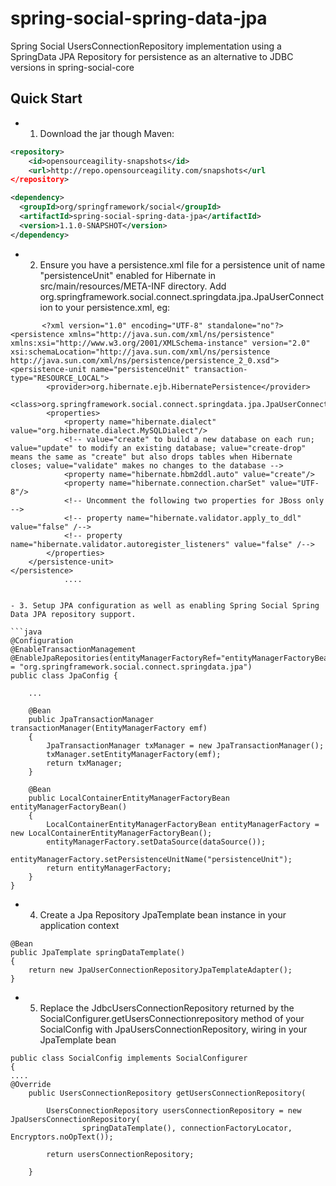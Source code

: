 spring-social-spring-data-jpa
==================================


Spring Social UsersConnectionRepository implementation using a SpringData JPA Repository for persistence as an alternative to JDBC versions in spring-social-core


## Quick Start ##

- 1. Download the jar though Maven:


```xml
<repository>
	<id>opensourceagility-snapshots</id>
	<url>http://repo.opensourceagility.com/snapshots</url
</repository>
```

```xml
<dependency>
  <groupId>org/springframework/social</groupId>
  <artifactId>spring-social-spring-data-jpa</artifactId>
  <version>1.1.0-SNAPSHOT</version>
</dependency>
```

- 2.  Ensure you have a persistence.xml file for a persistence unit of name "persistenceUnit" enabled for Hibernate in src/main/resources/META-INF directory.  Add <class>org.springframework.social.connect.springdata.jpa.JpaUserConnection</class> to your persistence.xml, eg:

```
       <?xml version="1.0" encoding="UTF-8" standalone="no"?>
<persistence xmlns="http://java.sun.com/xml/ns/persistence" xmlns:xsi="http://www.w3.org/2001/XMLSchema-instance" version="2.0" xsi:schemaLocation="http://java.sun.com/xml/ns/persistence http://java.sun.com/xml/ns/persistence/persistence_2_0.xsd">
<persistence-unit name="persistenceUnit" transaction-type="RESOURCE_LOCAL">
        <provider>org.hibernate.ejb.HibernatePersistence</provider>
        <class>org.springframework.social.connect.springdata.jpa.JpaUserConnection</class> 
        <properties>
            <property name="hibernate.dialect" value="org.hibernate.dialect.MySQLDialect"/>
            <!-- value="create" to build a new database on each run; value="update" to modify an existing database; value="create-drop" means the same as "create" but also drops tables when Hibernate closes; value="validate" makes no changes to the database -->
            <property name="hibernate.hbm2ddl.auto" value="create"/>
            <property name="hibernate.connection.charSet" value="UTF-8"/>
            <!-- Uncomment the following two properties for JBoss only -->
            <!-- property name="hibernate.validator.apply_to_ddl" value="false" /-->
            <!-- property name="hibernate.validator.autoregister_listeners" value="false" /-->
        </properties>
    </persistence-unit>
</persistence>
            ....


- 3. Setup JPA configuration as well as enabling Spring Social Spring Data JPA repository support.

```java
@Configuration
@EnableTransactionManagement
@EnableJpaRepositories(entityManagerFactoryRef="entityManagerFactoryBean",basePackages = "org.springframework.social.connect.springdata.jpa")
public class JpaConfig {

	...

	@Bean 
	public JpaTransactionManager transactionManager(EntityManagerFactory emf)
	{
		JpaTransactionManager txManager = new JpaTransactionManager();
		txManager.setEntityManagerFactory(emf);
		return txManager;
	}

	@Bean
	public LocalContainerEntityManagerFactoryBean entityManagerFactoryBean()
	{
		LocalContainerEntityManagerFactoryBean entityManagerFactory = new LocalContainerEntityManagerFactoryBean();
		entityManagerFactory.setDataSource(dataSource());
		entityManagerFactory.setPersistenceUnitName("persistenceUnit");
		return entityManagerFactory;
	}
}
```


- 4. Create a Jpa Repository JpaTemplate bean instance in your application context

```
@Bean
public JpaTemplate springDataTemplate()
{
	return new JpaUserConnectionRepositoryJpaTemplateAdapter();
}
```
- 5. Replace the JdbcUsersConnectionRepository returned by the SocialConfigurer.getUsersConnectionrepository method of your SocialConfig with JpaUsersConnectionRepository,
wiring in your JpaTemplate bean

```
public class SocialConfig implements SocialConfigurer 
{
....
@Override
	public UsersConnectionRepository getUsersConnectionRepository(

		UsersConnectionRepository usersConnectionRepository = new JpaUsersConnectionRepository(
				springDataTemplate(), connectionFactoryLocator, Encryptors.noOpText());
                
		return usersConnectionRepository;
		
	}
```

